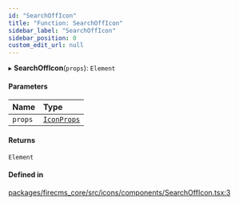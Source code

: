 ```yaml
---
id: "SearchOffIcon"
title: "Function: SearchOffIcon"
sidebar_label: "SearchOffIcon"
sidebar_position: 0
custom_edit_url: null
---
```


▸ **SearchOffIcon**(`props`): `Element`

#### Parameters

| Name | Type |
| :------ | :------ |
| `props` | [`IconProps`](../types/IconProps.md) |

#### Returns

`Element`

#### Defined in

[packages/firecms_core/src/icons/components/SearchOffIcon.tsx:3](https://github.com/FireCMSco/firecms/blob/d45f3739/packages/firecms_core/src/icons/components/SearchOffIcon.tsx#L3)
